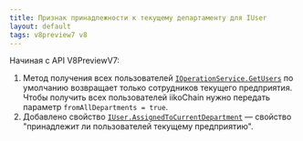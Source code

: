 ```yaml
---
title: Признак принадлежности к текущему департаменту для IUser 
layout: default
tags: v8preview7 v8
---
```


Начиная с API V8PreviewV7:
1. Метод получения всех пользователей [`IOperationService.GetUsers`](https://iiko.github.io/front.api.sdk/v8/html/M_Resto_Front_Api_IOperationService_GetUsers.htm) по умолчанию возвращает только сотрудников текущего предприятия. Чтобы получить всех пользователей iikoChain нужно передать параметр `fromAllDepartments = true`.
1. Добавлено свойство [`IUser.AssignedToCurrentDepartment`](https://iiko.github.io/front.api.sdk/v8/html/P_Resto_Front_Api_Data_Security_IUser_AssignedToCurrentDepartment.htm) — свойство "принадлежит ли пользователей текущему предприятию".